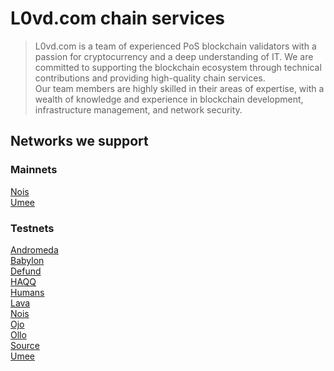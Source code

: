 # L0vd.com chain services 

> L0vd.com is a team of experienced PoS blockchain validators with a passion for cryptocurrency and a deep understanding of IT. We are committed to supporting the blockchain ecosystem through technical contributions and providing high-quality chain services. </br>
> Our team members are highly skilled in their areas of expertise, with a wealth of knowledge and experience in blockchain development, infrastructure management, and network security.

## Networks we support

### Mainnets
[Nois](mainnets/nois/) </br>
[Umee](mainnets/umee/)

### Testnets
[Andromeda](testnets/andromeda/) </br>
[Babylon](testnets/babylon/) </br>
[Defund](testnets/defund/) </br>
[HAQQ](testnets/haqq/) </br>
[Humans](testnets/humans/) </br>
[Lava](testnets/lava/) </br>
[Nois](testnets/nois/) </br>
[Ojo](testnets/ojo/) </br>
[Ollo](testnets/ollo/) </br>
[Source](testnets/source/) </br>
[Umee](testnets/umee/)


